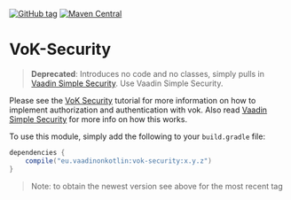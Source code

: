 [![GitHub tag](https://img.shields.io/github/tag/mvysny/vaadin-on-kotlin.svg)](https://github.com/mvysny/vaadin-on-kotlin/tags)
[![Maven Central](https://maven-badges.herokuapp.com/maven-central/eu.vaadinonkotlin/vok-security/badge.svg)](https://maven-badges.herokuapp.com/maven-central/eu.vaadinonkotlin/vok-security)

# VoK-Security

> **Deprecated**: Introduces no code and no classes, simply pulls in [Vaadin Simple Security](https://github.com/mvysny/vaadin-simple-security).
> Use Vaadin Simple Security.

Please see the [VoK Security](https://www.vaadinonkotlin.eu//security/) tutorial for more information
on how to implement authorization and authentication with vok. Also read
[Vaadin Simple Security](https://github.com/mvysny/vaadin-simple-security) for more info on how this works.

To use this module, simply add the following to your `build.gradle` file:

```groovy
dependencies {
    compile("eu.vaadinonkotlin:vok-security:x.y.z")
}
```

> Note: to obtain the newest version see above for the most recent tag

